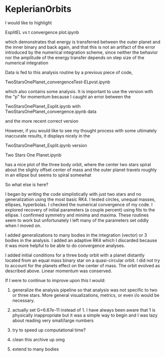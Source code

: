 # KeplerianOrbits
I would like to highlight 

EsplitEL vs t convergence plot.ipynb

which demonstrates that energy is transferred between the outer planet and the inner binary and back again, and that this is not an artifact of the error introduced by the numerical integration scheme, since neither the behavior nor the amplitude of the energy transfer depends on step size of the numerical integration

Data is fed to this analysis routine by a previous piece of code, 

TwoStarsOnePlanet_convergenceTest-ELpvst.ipynb


which also contains some analysis. It is important to use the version with the "p" for momentum because I caught an error between the 

TwoStarsOnePlanet_Esplit.ipynb with
TwoStarsOnePlanet_convergence.ipynb data

and the more recent correct version

However, if you would like to see my thought process with some ultimately inaccurate results, it displays nicely in the 

TwoStarsOnePlanet_Esplit.ipynb version






Two Stars One Planet.ipynb

has a nice plot of the three body orbit, where the center two stars spiral about the slighly offset center of mass and the outer planet travels roughly in an ellipse but seems to spiral somewhat

So what else is here?

I began by writing the code simplistically with just two stars and no generalization using the most basic RK4. I tested circles, unequal masses, ellipses, hyperbolas. I checked the numerical convergence of my code. I explored recovery of initial parameters (a couple percent) using fits to the ellipse. I confirmed symmetry and minima and maxima. These routines seem to work but unfortunately I left many of the parameters set oddly when I moved on. 

I added generalizations to many bodies in the integration (vector) or 3 bodies in the analysis. I added an adaptive RK4 which I discarded because it was more helpful to be able to do convergence analyses. 

I added initial conditions for a three body orbit with a planet distantly located from an equal mass binary star on a quasi-circular orbit. I did not try to account for the planets effect on the center of mass. The orbit evolved as described above. Linear momentum was conserved. 

If I were to continue to improve upon this I would:

1) generalize the analysis pipeline so that analysis was not specific to two or three stars. More general visualizations, metrics, or even i/o would be necessary.

2) actually set G=6.67e-11 instead of 1. I have always been aware that 1 is physically inappropriate but it was a simple way to begin and I was lazy about reading very small/large numbers

3) try to speed up computational time?
4) clean this archive up omg
5) extend to many bodies
